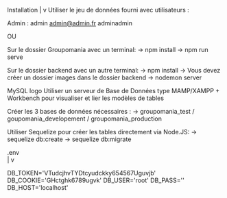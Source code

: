 Installation
|
v
Utiliser le jeu de données fourni avec utilisateurs :
            
Admin : admin
        admin@admin.fr
        adminadmin


OU


Sur le dossier Groupomania avec un terminal:
-> npm install
-> npm run serve

Sur le dossier backend avec un autre terminal:
-> npm install
-> Vous devez créer un dossier images dans le dossier backend
-> nodemon server

MySQL logo Utiliser un serveur de Base de Données type MAMP/XAMPP + Workbench pour visualiser et lier les modèles de tables

Créer les 3 bases de données nécessaires :
-> groupomania_test / goupomania_developement / groupomania_production

Utiliser Sequelize pour créer les tables directement via Node.JS:
-> sequelize db:create
-> sequelize db:migrate



.env  
|
v


DB_TOKEN='VTudcjhvTYDtcyudckky654567Uguvjb'
DB_COOKIE='GHctghk6789ugvk'
DB_USER='root'
DB_PASS=''
DB_HOST='localhost'